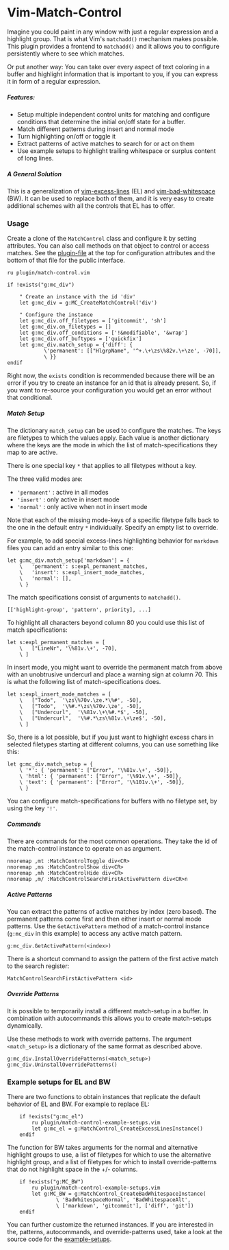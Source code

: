 Vim-Match-Control
=================

Imagine you could paint in any window with just a regular expression and
a highlight group.  That is what Vim's `matchadd()` mechanism makes possible.
This plugin provides a frontend to `matchadd()` and it allows you to configure
persistently where to see which matches.

Or put another way: You can take over every aspect of text coloring in a buffer
and highlight information that is important to you, if you can express it in
form of a regular expression.

##### Features:

- Setup multiple independent control units for matching and configure conditions
  that determine the initial on/off state for a buffer.
- Match different patterns during insert and normal mode
- Turn highlighting on/off or toggle it
- Extract patterns of active matches to search for or act on them
- Use example setups to highlight trailing whitespace or surplus content of long
  lines.

##### A General Solution

This is a generalization of [vim-excess-lines][] (EL) and [vim-bad-whitespace][]
(BW).  It can be used to replace both of them, and it is very easy to create
additional schemes with all the controls that EL has to offer.

### Usage

Create a clone of the `MatchControl` class and configure it by setting
attributes.  You can also call methods on that object to control or access
matches.  See the [plugin-file][] at the top for configuration attributes and
the bottom of that file for the public interface.

    ru plugin/match-control.vim

    if !exists("g:mc_div")

        " Create an instance with the id 'div'
        let g:mc_div = g:MC_CreateMatchControl('div')

        " Configure the instance
        let g:mc_div.off_filetypes = ['gitcommit', 'sh']
        let g:mc_div.on_filetypes = []
        let g:mc_div.off_conditions = ['!&modifiable', '&wrap']
        let g:mc_div.off_buftypes = ['quickfix']
        let g:mc_div.match_setup = {'diff': {
                \'permanent': [["HlgrpName", '^+.\+\zs\%82v.\+\ze', -70]],
                \ }}
    endif

Right now, the `exists` condition is recommended because there will be an error
if you try to create an instance for an id that is already present.  So, if you
want to re-source your configuration you would get an error without that
conditional.

##### Match Setup

The dictionary `match_setup` can be used to configure the matches.  The keys are
filetypes to which the values apply.  Each value is another dictionary where the
keys are the mode in which the list of match-specifications they map to are
active.

There is one special key `*` that applies to all filetypes without a key.

The three valid modes are:

- `'permanent'` : active in all modes
- `'insert'` : only active in insert mode
- `'normal'` : only active when not in insert mode

Note that each of the missing mode-keys of a specific filetype falls back to the
one in the default entry `*` individually.    Specify an empty list to override.

For example, to add special excess-lines highlighting behavior for `markdown`
files you can add an entry similar to this one:

    let g:mc_div.match_setup['markdown'] = {
        \   'permanent': s:expl_permanent_matches,
        \   'insert': s:expl_insert_mode_matches,
        \   'normal': [],
        \ }

The match specifications consist of arguments to `matchadd()`.

    [['highlight-group', 'pattern', priority], ...]

To highlight all characters beyond column 80 you could use this list of match
specifications:

    let s:expl_permanent_matches = [
        \   ["LineNr", '\%81v.\+', -70],
        \ ]

In insert mode, you might want to override the permanent match from above
with an unobtrusive undercurl and place a warning sign at column 70.  This is
what the following list of match-specifications does.

    let s:expl_insert_mode_matches = [
        \   ["Todo",  '\zs\%70v.\ze.*\%#', -50],
        \   ["Todo",  '\%#.*\zs\%70v.\ze', -50],
        \   ["Undercurl",  '\%81v.\+\%#.*$', -50],
        \   ["Undercurl",  '\%#.*\zs\%81v.\+\ze$', -50],
        \ ]

So, there is a lot possible, but if you just want to highlight excess chars in
selected filetypes starting at different columns, you can use something like
this:

    let g:mc_div.match_setup = {
        \ '*': { 'permanent': ["Error", '\%81v.\+', -50]},
        \ 'html': { 'permanent': ["Error", '\%91v.\+', -50]},
        \ 'text': { 'permanent': ["Error", '\%101v.\+', -50]},
        \ }

You can configure match-specifications for buffers with no filetype set, by
using the key `'!'`.

##### Commands

There are commands for the most common operations. They take the id of the
match-control instance to operate on as argument.

    nnoremap ,mt :MatchControlToggle div<CR>
    nnoremap ,ms :MatchControlShow div<CR>
    nnoremap ,mh :MatchControlHide div<CR>
    nnoremap ,m/ :MatchControlSearchFirstActivePattern div<CR>n

##### Active Patterns

You can extract the patterns of active matches by index (zero based).  The
permanent patterns come first and then either insert or normal mode patterns.
Use the `GetActivePattern` method of a match-control instance (`g:mc_div` in
this example) to access any active match pattern.

    g:mc_div.GetActivePattern(<index>)

There is a shortcut command to assign the pattern of the first active match to
the search register:

    MatchControlSearchFirstActivePattern <id>

##### Override Patterns

It is possible to temporarily install a different match-setup in a buffer.  In
combination with autocommands this allows you to create match-setups
dynamically.

Use these methods to work with override patterns.  The argument `<match_setup>`
is a dictionary of the same format as described above.

    g:mc_div.InstallOverridePatterns(<match_setup>)
    g:mc_div.UninstallOverridePatterns()

### Example setups for EL and BW
There are two functions to obtain instances that replicate the default behavior
of EL and BW.  For example to replace EL:

        if !exists("g:mc_el")
            ru plugin/match-control-example-setups.vim
            let g:mc_el = g:MatchControl_CreateExcessLinesInstance()
        endif

The function for BW takes arguments for the normal and alternative highlight
groups to use, a list of filetypes for which to use the alternative highlight
group, and a list of filetypes for which to install override-patterns that do
not highlight space in the +/- columns.

        if !exists("g:MC_BW")
            ru plugin/match-control-example-setups.vim
            let g:MC_BW = g:MatchControl_CreateBadWhitespaceInstance(
                    \ 'BadWhitespaceNormal', 'BadWhitespaceAlt',
                    \ ['markdown', 'gitcommit'], ['diff', 'git'])
        endif

You can further customize the returned instances.  If you are interested in the,
patterns, autocommands, and override-patterns used, take a look at the source
code for the [example-setups][].

  [vim-excess-lines]: https://github.com/dirkwallenstein/vim-excess-lines
  [vim-bad-whitespace]: https://github.com/dirkwallenstein/vim-bad-whitespace
  [plugin-file]: https://github.com/dirkwallenstein/vim-match-control/blob/master/plugin/match-control.vim
  [example-setups]: https://github.com/dirkwallenstein/vim-match-control/blob/master/plugin/match-control-example-setups.vim
